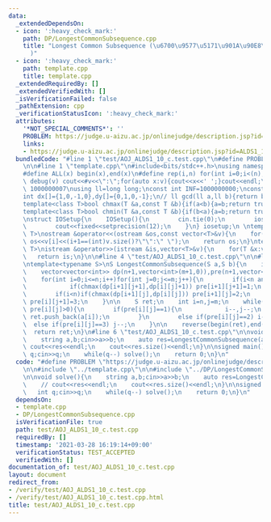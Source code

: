 ```yaml
---
data:
  _extendedDependsOn:
  - icon: ':heavy_check_mark:'
    path: DP/LongestCommonSubsequence.cpp
    title: "Longest Common Subsequence (\u6700\u9577\u5171\u901A\u90E8\u5206\u5217\
      )"
  - icon: ':heavy_check_mark:'
    path: template.cpp
    title: template.cpp
  _extendedRequiredBy: []
  _extendedVerifiedWith: []
  _isVerificationFailed: false
  _pathExtension: cpp
  _verificationStatusIcon: ':heavy_check_mark:'
  attributes:
    '*NOT_SPECIAL_COMMENTS*': ''
    PROBLEM: https://judge.u-aizu.ac.jp/onlinejudge/description.jsp?id=ALDS1_10_C
    links:
    - https://judge.u-aizu.ac.jp/onlinejudge/description.jsp?id=ALDS1_10_C
  bundledCode: "#line 1 \"test/AOJ_ALDS1_10_c.test.cpp\"\n#define PROBLEM \"https://judge.u-aizu.ac.jp/onlinejudge/description.jsp?id=ALDS1_10_C\"\
    \n\n#line 1 \"template.cpp\"\n#include<bits/stdc++.h>\nusing namespace std;\n\
    #define ALL(x) begin(x),end(x)\n#define rep(i,n) for(int i=0;i<(n);i++)\n#define\
    \ debug(v) cout<<#v<<\":\";for(auto x:v){cout<<x<<' ';}cout<<endl;\n#define mod\
    \ 1000000007\nusing ll=long long;\nconst int INF=1000000000;\nconst ll LINF=1001002003004005006ll;\n\
    int dx[]={1,0,-1,0},dy[]={0,1,0,-1};\n// ll gcd(ll a,ll b){return b?gcd(b,a%b):a;}\n\
    template<class T>bool chmax(T &a,const T &b){if(a<b){a=b;return true;}return false;}\n\
    template<class T>bool chmin(T &a,const T &b){if(b<a){a=b;return true;}return false;}\n\
    \nstruct IOSetup{\n    IOSetup(){\n        cin.tie(0);\n        ios::sync_with_stdio(0);\n\
    \        cout<<fixed<<setprecision(12);\n    }\n} iosetup;\n \ntemplate<typename\
    \ T>\nostream &operator<<(ostream &os,const vector<T>&v){\n    for(int i=0;i<(int)v.size();i++)\
    \ os<<v[i]<<(i+1==(int)v.size()?\"\":\" \");\n    return os;\n}\ntemplate<typename\
    \ T>\nistream &operator>>(istream &is,vector<T>&v){\n    for(T &x:v)is>>x;\n \
    \   return is;\n}\n\n#line 4 \"test/AOJ_ALDS1_10_c.test.cpp\"\n\n#line 1 \"DP/LongestCommonSubsequence.cpp\"\
    \ntemplate<typename S>\nS LongestCommonSubsequence(S a,S b){\n    int n=(int)a.size(),m=(int)b.size();\n\
    \    vector<vector<int>> dp(n+1,vector<int>(m+1,0)),pre(n+1,vector<int>(m+1,-1));\n\
    \    for(int i=0;i<=n;i++)for(int j=0;j<=m;j++){\n        if(i<n and j<m and a[i]==b[j]){\n\
    \            if(chmax(dp[i+1][j+1],dp[i][j]+1)) pre[i+1][j+1]=1;\n        }\n\
    \        if(i<n)if(chmax(dp[i+1][j],dp[i][j])) pre[i+1][j]=2;\n        if(j<m)if(chmax(dp[i][j+1],dp[i][j]))\
    \ pre[i][j+1]=3;\n    }\n\n    S ret;\n    int i=n,j=m;\n    while(i and j and\
    \ pre[i][j]>0){\n        if(pre[i][j]==1){\n            i--,j--;\n           \
    \ ret.push_back(a[i]);\n        }\n        else if(pre[i][j]==2) i--;\n      \
    \  else if(pre[i][j]==3) j--;\n    }\n\n    reverse(begin(ret),end(ret));\n  \
    \  return ret;\n}\n#line 6 \"test/AOJ_ALDS1_10_c.test.cpp\"\n\nvoid solve(){\n\
    \    string a,b;cin>>a>>b;\n    auto res=LongestCommonSubsequence(a,b);\n    //\
    \ cout<<res<<endl;\n    cout<<res.size()<<endl;\n}\n\nsigned main(){\n    int\
    \ q;cin>>q;\n    while(q--) solve();\n    return 0;\n}\n"
  code: "#define PROBLEM \"https://judge.u-aizu.ac.jp/onlinejudge/description.jsp?id=ALDS1_10_C\"\
    \n\n#include \"../template.cpp\"\n\n#include \"../DP/LongestCommonSubsequence.cpp\"\
    \n\nvoid solve(){\n    string a,b;cin>>a>>b;\n    auto res=LongestCommonSubsequence(a,b);\n\
    \    // cout<<res<<endl;\n    cout<<res.size()<<endl;\n}\n\nsigned main(){\n \
    \   int q;cin>>q;\n    while(q--) solve();\n    return 0;\n}\n"
  dependsOn:
  - template.cpp
  - DP/LongestCommonSubsequence.cpp
  isVerificationFile: true
  path: test/AOJ_ALDS1_10_c.test.cpp
  requiredBy: []
  timestamp: '2021-03-28 16:19:14+09:00'
  verificationStatus: TEST_ACCEPTED
  verifiedWith: []
documentation_of: test/AOJ_ALDS1_10_c.test.cpp
layout: document
redirect_from:
- /verify/test/AOJ_ALDS1_10_c.test.cpp
- /verify/test/AOJ_ALDS1_10_c.test.cpp.html
title: test/AOJ_ALDS1_10_c.test.cpp
---
```

